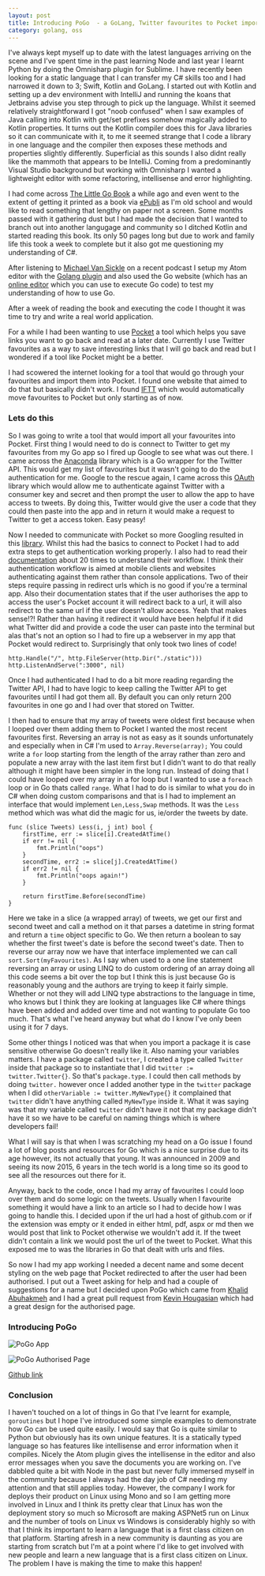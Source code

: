 ```yaml
---
layout: post
title: Introducing PoGo  - a GoLang, Twitter favourites to Pocket importer
category: golang, oss
---
```

I've always kept myself up to date with the latest languages arriving on the scene and I've spent time in the past learning Node and last year I learnt Python by doing the Omnisharp plugin for Sublime.  I have recently been looking for a static language that I can transfer my C# skills too and I had narrowed it down to 3; Swift, Kotlin and GoLang.  I started out with Kotlin and setting up a dev environment with IntelliJ and running the koans that Jetbrains advise you step through to pick up the language.  Whilst it seemed relatively straightforward I got "noob confused" when I saw examples of Java calling into Kotlin with get/set prefixes somehow magically added to Kotlin properties. It turns out the Kotlin compiler does this for Java libraries so it can communicate with it, to me it seemed strange that I code a library in one language and the compiler then exposes these methods and properties slightly differently. Superficial as this sounds I also didnt really like the mammoth that appears to be IntelliJ.  Coming from a predominantly Visual Studio background but working with Omnisharp I wanted a lightweight editor with some refactoring, intellisense and error highlighting.

<!--excerpt-->

I had come across [The Little Go Book][1] a while ago and even went to the extent of getting it printed as a book via [ePubli](https://www.epubli.co.uk) as I'm old school and would like to read something that lengthy on paper not a screen.  Some months passed with it gathering dust but I had made the decision that I wanted to branch out into another langugage and community so I ditched Kotlin and started reading this book.  Its only 50 pages long but due to work and family life this took a week to complete but it also got me questioning my understanding of C#.  

After listening to [Michael Van Sickle][2] on a recent podcast I setup my Atom editor with the [Golang plugin][3] and also used the Go website (which has an [online editor][4] which you can use to execute Go code) to test my understanding of how to use Go.

After a week of reading the book and executing the code I thought it was time to try and write a real world application.  

For a while I had been wanting to use [Pocket][5] a tool which helps you save links you want to go back and read at a later date. Currently I use Twitter favourites as a way to save interesting links that I will go back and read but I wondered if a tool like Pocket might be a better.  

I had scowered the internet looking for a tool that would go through your favourites and import them into Pocket.  I found one website that aimed to do that but basically didn't work.  I found [IFTT](https://ifttt.com/) which would automatically move favourites to Pocket but only starting as of now.

### Lets do this

So I was going to write a tool that would import all your favourites into Pocket.  First thing I would need to do is connect to Twitter to get my favourites from my Go app so I fired up Google to see what was out there.  I came across the [Anaconda][6] library which is a Go wrapper for the Twitter API.  This would get my list of favourites but it wasn't going to do the authentication for me.  Google to the rescue again, I came across this [OAuth][7] library which would allow me to authenticate against Twitter with a consumer key and secret and then prompt the user to allow the app to have access to tweets.  By doing this, Twitter would give the user a code that they could then paste into the app and in return it would make a request to Twitter to get a access token. Easy peasy!

Now I needed to communicate with Pocket so more Googling resulted in this [library][8].  Whilst this had the basics to connect to Pocket I had to add extra steps to get authentication working properly.  I also had to read their [documentation][9] about 20 times to understand their workflow.  I think their authentication workflow is aimed at mobile clients and websites authenticating against them rather than console applications.  Two of their steps require passing in redirect urls which is no good if you're a terminal app.  Also their documentation states that if the user authorises the app to access the user's Pocket account it will redirect back to a url, it will also redirect to the same url if the user doesn't allow access. Yeah that makes sense!?!  Rather than having it redirect it would have been helpful if it did what Twitter did and provide a code the user can paste into the terminal but alas that's not an option so I had to fire up a webserver in my app that Pocket would redirect to.  Surprisingly that only took two lines of code!


    http.Handle("/", http.FileServer(http.Dir("./static")))
    http.ListenAndServe(":3000", nil)

Once I had authenticated I had to do a bit more reading regarding the Twitter API, I had to have logic to keep calling the Twitter API to get favourites until I had got them all.  By default you can only return 200 favourites in one go and I had over that stored on Twitter.

I then had to ensure that my array of tweets were oldest first because when I looped over them adding them to Pocket I wanted the most recent favourites first.  Reversing an array is not as easy as it sounds unfortunately and especially when in C# I'm used to `Array.Reverse(array);`  You could write a `for` loop starting from the length of the array rather than zero and populate a new array with the last item first but I didn't want to do that really although it might have been simpler in the long run. Instead of doing that I could have looped over my array in a for loop but I wanted to use a `foreach` loop or in Go thats called `range`.  What I had to do is similar to what you do in C# when doing custom comparisons and that is I had to implement an interface that would implement `Len,Less,Swap` methods.  It was the `Less` method which was what did the magic for us, ie/order the tweets by date.


	func (slice Tweets) Less(i, j int) bool {
		firstTime, err := slice[i].CreatedAtTime()  
		if err != nil {
			fmt.Println("oops")
		}
		secondTime, err2 := slice[j].CreatedAtTime()
		if err2 != nil {
			fmt.Println("oops again!")
		}

		return firstTime.Before(secondTime)
	}

Here we take in a slice (a wrapped array) of tweets, we get our first and second tweet and call a method on it that parses a datetime in string format and return a `time` object specific to Go.  We then return a boolean to say whether the first tweet's date is before the second tweet's date. Then to reverse our array now we have that interface implemented we can call `sort.Sort(myFavourites)`. As I say when used to a one line statement reversing an array or using LINQ to do custom ordering of an array doing all this code seems a bit over the top but I think this is just because Go is reasonably young and the authors are trying to keep it fairly simple.  Whether or not they will add LINQ type abstractions to the language in time, who knows but I think they are looking at languages like C# where things have been added and added over time and not wanting to populate Go too much. That's what I've heard anyway but what do I know I've only been using it for 7 days.

Some other things I noticed was that when you import a package it is case sensitive otherwise Go doesn't really like it. Also naming your variables matters. I have a package called `twitter`, I created a type called `Twitter` inside that package so to instantiate that I did `twitter := twitter.Twitter{}`. So that's `package.type`.  I could then call methods by doing `twitter.` however once I added another type in the `twitter` package when I did  `otherVariable := twitter.MyNewType{}` it complained that `twitter` didn't have anything called `MyNewType` inside it.  What it was saying was that my variable called `twitter` didn't have it not that my package didn't have it so we have to be careful on naming things which is where developers fail!

What I will say is that when I was scratching my head on a Go issue I found a lot of blog posts and resources for Go which is a nice surprise due to its age however, its not actually that young. It was announced in 2009 and seeing its now 2015, 6 years in the tech world is a long time so its good to see all the resources out there for it.

Anyway, back to the code, once I had my array of favourites I could loop over them and do some logic on the tweets.  Usually when I favourite something it would have a link to an article so I had to decide how I was going to handle this.  I decided upon if the url had a host of github.com or if the extension was empty or it ended in either html, pdf, aspx or md then we would post that link to Pocket otherwise we wouldn't add it.  If the tweet didn't contain a link we would post the url of the tweet to Pocket.  What this exposed me to was the libraries in Go that dealt with urls and files.

So now I had my app working I needed a decent name and some decent styling on the web page that Pocket redirected to after the user had been authorised.  I put out a Tweet asking for help and had a couple of suggestions for a name but I decided upon PoGo which came from [Khalid Abuhakmeh][10] and I had a great pull request from [Kevin Hougasian][11] which had a great design for the authorised page.

### Introducing PoGo

![PoGo App][12]

![PoGo Authorised Page][13]

[Github link](http://github.com/jchannon/pogo)

### Conclusion

I haven't touched on a lot of things in Go that I've learnt for example, `goroutines` but I hope I've introduced some simple examples to demonstrate how Go can be used quite easily.  I would say that Go is quite similar to Python but obviously has its own unique features.  It is a statically typed language so has features like intellisense and error information when it compiles.  Nicely the Atom plugin gives the intellisense in the editor and also error messages when you save the documents you are working on.  I've dabbled quite a bit with Node in the past but never fully immersed myself in the community because I always had the day job of C# needing my attention and that still applies today.  However, the company I work for deploys their product on Linux using Mono and so I am getting more involved in Linux and I think its pretty clear that Linux has won the deployment story so much so Microsoft are making ASPNet5 run on Linux and the number of tools on Linux vs Windows is considerably highly so with that I think its important to learn a language that is a first class citizen on that platform.  Starting afresh in a new community is daunting as you are starting from scratch but I'm at a point where I'd like to get involved with new people and learn a new language that is a first class citizen on Linux.  The problem I have is making the time to make this happen!

[1]: http://openmymind.net/The-Little-Go-Book/
[2]: https://twitter.com/vansimke
[3]: https://atom.io/packages/go-plus
[4]: https://tour.golang.org/welcome/1
[5]: https://getpocket.com/
[6]: https://github.com/ChimeraCoder/anaconda
[7]: https://github.com/mrjones/oauth
[8]: https://github.com/quekshuy/pocket-golang-sdk
[9]: https://getpocket.com/developer/docs/authentication
[10]: https://twitter.com/AquaBirdConsult
[11]: https://twitter.com/hougasian
[12]: /images/blogpostimages/pogo.png (PoGo App)
[13]: /images/blogpostimages/pogoauthorised.png (PoGo Authorised Page)
